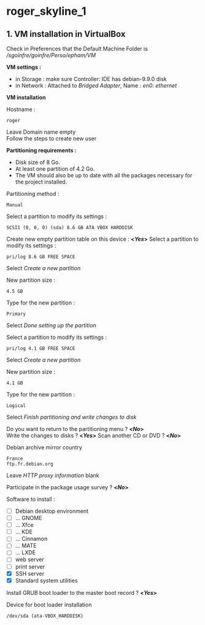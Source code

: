 # roger_skyline_1

## 1. VM installation in VirtualBox

Check in Preferences that the Default Machine Folder is */sgoinfre/goinfre/Perso/epham/VM*

**VM settings :**
- in Storage : make sure Controller: IDE has debian-9.9.0 disk
- in Network : Attached to *Bridged Adapter*, Name : *en0: ethernet*

**VM installation**  
  
Hostname :
```
roger
```
Leave Domain name empty  
Follow the steps to create new user

**Partitioning requirements :**  
- Disk size of 8 Go.
- At least one partition of 4.2 Go.
- The VM should also be up to date with all the packages necessary for the project installed.

Partitioning method :  
```
Manual
```

Select a partition to modify its settings :
```
SCSI1 (0, 0, 0) (sda) 8.6 GB ATA VBOX HARDDISK
```

Create new empty partition table on this device : **<*Yes*>**
Select a partition to modify its settings :
```
pri/log 8.6 GB FREE SPACE
```
Select *Create a new partition*  
  
New partition size :  
```
4.5 GB
```
  
Type for the new partition :
```
Primary
```

Select *Done setting up the partition*

Select a partition to modify its settings :
```
pri/log 4.1 GB FREE SPACE
```
Select *Create a new partition*  
  
New partition size :  
```
4.1 GB
```
  
Type for the new partition :
```
Logical
```

Select *Finish partitioning and write changes to disk*

Do you want to return to the partitioning menu ? **<*No*>**  
Write the changes to disks ? **<*Yes*>**
Scan another CD or DVD ? **<*No*>**
  
Debian archive mirror country
```
France
ftp.fr.debian.org
```

Leave *HTTP proxy information* blank

Participate in the package usage survey ? **<*No*>**  

Software to install :
- [ ] Debian desktop environment
- [ ] ... GNOME
- [ ] ... Xfce
- [ ] ... KDE
- [ ] ... Cinnamon
- [ ] ... MATE
- [ ] ... LXDE
- [ ] web server
- [ ] print server
- [x] SSH server
- [x] Standard system utilities

Install GRUB boot loader to the master boot record ? **<*Yes*>**  
  
Device for boot loader installation
```
/dev/sda (ata-VBOX_HARDDISK)
```
